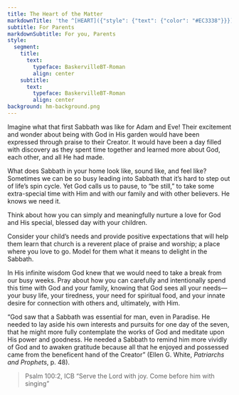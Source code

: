 ```yaml
---
title: The Heart of the Matter
markdownTitle: 'the ^[HEART]({"style": {"text": {"color": "#EC3338"}}}) of the ^[MATTER]({"style": {"text": {"color": "#007C4C"}}})'
subtitle: For Parents
markdownSubtitle: For you, Parents
style:
  segment:
    title:
      text:
        typeface: BaskervilleBT-Roman
        align: center
    subtitle:
      text:
        typeface: BaskervilleBT-Roman
        align: center
background: hm-background.png
---
```


Imagine what that first Sabbath was like for Adam and Eve! Their excitement and wonder about being with God in His garden would have been expressed through praise to their Creator. It would have been a day filled with discovery as they spent time together and learned more about God, each other, and all He had made. 

What does Sabbath in your home look like, sound like, and feel like? Sometimes we can be so busy leading into Sabbath that it’s hard to step out of life’s spin cycle. Yet God calls us to pause, to “be still,” to take some extra-special time with Him and with our family and with other believers. He knows we need it. 

Think about how you can simply and meaningfully nurture a love for God and His special, blessed day with your children. 

Consider your child’s needs and provide positive expectations that will help them learn that church is a reverent place of praise and worship; a place where you love to go. Model for them what it means to delight in the Sabbath. 

In His infinite wisdom God knew that we would need to take a break from our busy weeks. Pray about how you can carefully and intentionally spend this time with God and your family, knowing that God sees all your needs—your busy life, your tiredness, your need for spiritual food, and your innate desire for connection with others and, ultimately, with Him. 

“God saw that a Sabbath was essential for man, even in Paradise. He needed to lay aside his own interests and pursuits for one day of the seven, that he might more fully contemplate the works of God and meditate upon His power and goodness. He needed a Sabbath to remind him more vividly of God and to awaken gratitude because all that he enjoyed and possessed came from the beneficent hand of the Creator” (Ellen G. White, _Patriarchs and Prophets_, p. 48).

> <callout>Psalm 100:2, ICB</callout>
> “Serve the Lord with joy. Come before him with singing”